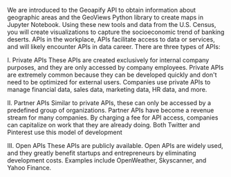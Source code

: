 We are introduced to the Geoapify API to obtain information about geographic areas and the GeoViews Python library to create maps in Jupyter Notebook. Using these new tools and data from the U.S. Census, you will create visualizations to capture the socioeconomic trend of banking deserts.
APIs in the workplace, APIs facilitate access to data or services, and will likely encounter APIs in data career. There are three types of APIs:

I. Private APIs These APIs are created exclusively for internal company purposes, and they are only accessed by company employees. Private APIs are extremely common because they can be developed quickly and don't need to be optimized for external users. Companies use private APIs to manage financial data, sales data, marketing data, HR data, and more.

II. Partner APIs Similar to private APIs, these can only be accessed by a predefined group of organizations. Partner APIs have become a revenue stream for many companies. By charging a fee for API access, companies can capitalize on work that they are already doing. Both Twitter and Pinterest use this model of development

III. Open APIs These APIs are publicly available. Open APIs are widely used, and they greatly benefit startups and entrepreneurs by eliminating development costs. Examples include OpenWeather, Skyscanner, and Yahoo Finance.
